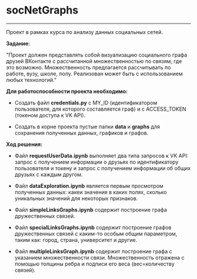 # socNetGraphs

___
Проект в рамках курса по анализу данных социальных сетей.

**Задание:**

"Проект должен представлять собой визуализацию социального графа друзей ВКонтакте с рассчитанной множественностью по связям, где это возможно. Множественность предлагается рассчитывать по работе, вузу, школе, полу. Реализован может быть с использованием любых технологий."

**Для работоспособности проекта необходимо:**

* Создать файл **credentials.py** с MY_ID (идентификатором пользователя, для которого составляется граф) и с ACCESS_TOKEN (токеном доступа к VK API).

* Создать в корне проекта пустые папки **data** и **graphs** для сохранения полученных данных, графиков и графов.

**Ход решения:**

* Файл **requestUserData.ipynb** выполняет два типа запросов к VK API: запрос с получением информации о друзьях по идентификатору пользователя и токену и запрос с получением информации об общих друзьях с каждым другом.

* Файл **dataExploration.ipynb** является первым просмотром полученных данных: какеи значения в каких полях, сколько уникальных значений для некоторых признаков.

* Файл **simpleLinksGraphs.ipynb** содержит построение графа дружественных связей.

* Файл **specialLinksGraphs.ipynb** содержит построение графов дружественных связей c каким-то особым общим параметром, таким как: город, страна, университет и другие.

* Файл **multipleLinksGraph.ipynb** содержит построение графа с указанием множественности связи. Множественность отражена с помощью толщины ребра и подписи его веса (вес=количеству связей).


